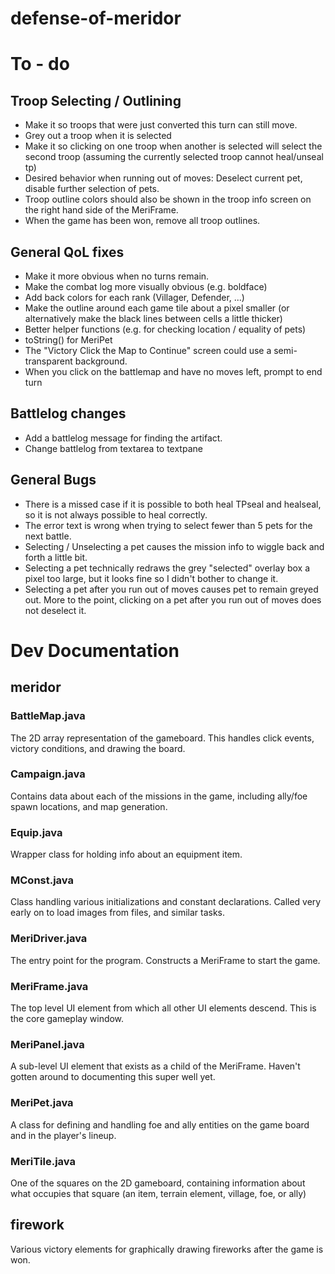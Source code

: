 # defense-of-meridor

To - do
=======

## Troop Selecting / Outlining
* Make it so troops that were just converted this turn can still move.
* Grey out a troop when it is selected
* Make it so clicking on one troop when another is selected will select the second troop (assuming the currently selected troop cannot heal/unseal tp)
* Desired behavior when running out of moves: Deselect current pet, disable further selection of pets.
* Troop outline colors should also be shown in the troop info screen on the right hand side of the MeriFrame.
* When the game has been won, remove all troop outlines.

## General QoL fixes
* Make it more obvious when no turns remain.
* Make the combat log more visually obvious (e.g. boldface)
* Add back colors for each rank (Villager, Defender, ...)
* Make the outline around each game tile about a pixel smaller (or alternatively make the black lines between cells a little thicker)
* Better helper functions (e.g. for checking location / equality of pets)
* toString() for MeriPet
* The "Victory Click the Map to Continue" screen could use a semi-transparent background.
* When you click on the battlemap and have no moves left, prompt to end turn

## Battlelog changes
* Add a battlelog message for finding the artifact.
* Change battlelog from textarea to textpane

## General Bugs
* There is a missed case if it is possible to both heal TPseal and healseal, so it is not always possible to heal correctly.
* The error text is wrong when trying to select fewer than 5 pets for the next battle.
* Selecting / Unselecting a pet causes the mission info to wiggle back and forth a little bit.
* Selecting a pet technically redraws the grey "selected" overlay box a pixel too large, but it looks fine so I didn't bother to change it.
* Selecting a pet after you run out of moves causes pet to remain greyed out. More to the point, clicking on a pet after you run out of moves does not deselect it.

Dev Documentation
=================

meridor
-------

### BattleMap.java
The 2D array representation of the gameboard. This handles click events, victory conditions, and drawing the board.

### Campaign.java
Contains data about each of the missions in the game, including ally/foe spawn locations, and map generation.

### Equip.java
Wrapper class for holding info about an equipment item.

### MConst.java
Class handling various initializations and constant declarations. Called very early on to load images from files, and similar tasks.

### MeriDriver.java
The entry point for the program. Constructs a MeriFrame to start the game.

### MeriFrame.java
The top level UI element from which all other UI elements descend. This is the core gameplay window.

### MeriPanel.java
A sub-level UI element that exists as a child of the MeriFrame. Haven't gotten around to documenting this super well yet.

### MeriPet.java
A class for defining and handling foe and ally entities on the game board and in the player's lineup.

### MeriTile.java
One of the squares on the 2D gameboard, containing information about what occupies that square (an item, terrain element, village, foe, or ally)


firework
--------
Various victory elements for graphically drawing fireworks after the game is won.
